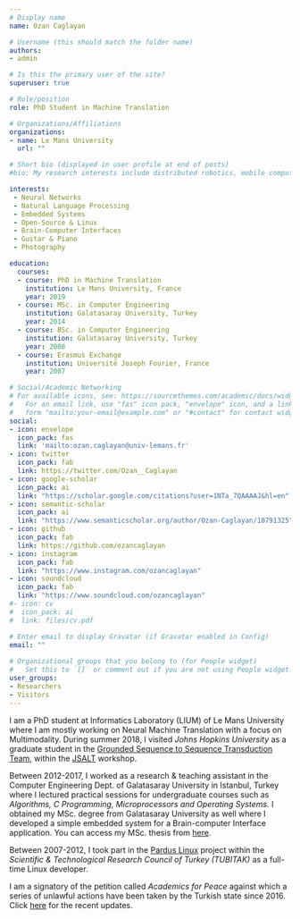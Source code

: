 ```yaml
---
# Display name
name: Ozan Caglayan

# Username (this should match the folder name)
authors:
- admin

# Is this the primary user of the site?
superuser: true

# Role/position
role: PhD Student in Machine Translation

# Organizations/Affiliations
organizations:
- name: Le Mans University
  url: ""

# Short bio (displayed in user profile at end of posts)
#bio: My research interests include distributed robotics, mobile computing and programmable matter.

interests:
 - Neural Networks
 - Natural Language Processing
 - Embedded Systems
 - Open-Source & Linux
 - Brain-Computer Interfaces
 - Guitar & Piano
 - Photography

education:
  courses:
  - course: PhD in Machine Translation
    institution: Le Mans University, France
    year: 2019
  - course: MSc. in Computer Engineering
    institution: Galatasaray University, Turkey
    year: 2014
  - course: BSc. in Computer Engineering
    institution: Galatasaray University, Turkey
    year: 2008
  - course: Erasmus Exchange
    institution: Université Joseph Fourier, France
    year: 2007

# Social/Academic Networking
# For available icons, see: https://sourcethemes.com/academic/docs/widgets/#icons
#   For an email link, use "fas" icon pack, "envelope" icon, and a link in the
#   form "mailto:your-email@example.com" or "#contact" for contact widget.
social:
- icon: envelope
  icon_pack: fas
  link: 'mailto:ozan.caglayan@univ-lemans.fr'
- icon: twitter
  icon_pack: fab
  link: https://twitter.com/Ozan__Caglayan
- icon: google-scholar
  icon_pack: ai
  link: "https://scholar.google.com/citations?user=1NTa_7QAAAAJ&hl=en"
- icon: semantic-scholar
  icon_pack: ai
  link: "https://www.semanticscholar.org/author/Ozan-Caglayan/10791325"
- icon: github
  icon_pack: fab
  link: https://github.com/ozancaglayan
- icon: instagram
  icon_pack: fab
  link: "https://www.instagram.com/ozancaglayan"
- icon: soundcloud
  icon_pack: fab
  link: "https://www.soundcloud.com/ozancaglayan"
#- icon: cv
#  icon_pack: ai
#  link: files/cv.pdf

# Enter email to display Gravatar (if Gravatar enabled in Config)
email: ""
  
# Organizational groups that you belong to (for People widget)
#   Set this to `[]` or comment out if you are not using People widget.  
user_groups:
- Researchers
- Visitors
---
```


I am a PhD student at Informatics Laboratory (LIUM) of Le Mans University where I am mostly working on Neural Machine Translation
with a focus on Multimodality. During summer 2018, I visited *Johns Hopkins University* as a graduate student in the
[Grounded Sequence to Sequence Transduction Team](https://www.clsp.jhu.edu/workshops/18-workshop/grounded-sequence-sequence-transduction), within the [JSALT](https://www.clsp.jhu.edu/workshops/18-workshop/about) workshop.

Between 2012-2017, I worked as a research & teaching assistant in the Computer Engineering Dept. of Galatasaray University in Istanbul, Turkey
where I lectured practical sessions for undergraduate courses such as *Algorithms, C Programming, Microprocessors and Operating Systems.*
I obtained my MSc. degree from Galatasaray University as well where I developed a simple embedded system for a Brain-computer Interface
application. You can access my MSc. thesis from [here](/files/msc.pdf).

Between 2007-2012, I took part in the [Pardus Linux](https://en.wikipedia.org/wiki/Pardus_(operating_system)) project within the
*Scientific & Technological Research Council of Turkey (TUBITAK)* as a full-time Linux developer.

I am a signatory of the petition called *Academics for Peace* against which a series of unlawful actions have been
taken by the Turkish state since 2016. Click [here](https://www.frontlinedefenders.org/en/case/judicial-harassment-academics-peace)
for the recent updates.
